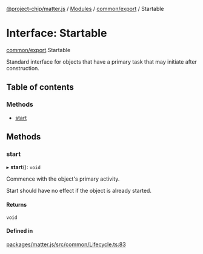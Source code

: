 [@project-chip/matter.js](../README.md) / [Modules](../modules.md) / [common/export](../modules/common_export.md) / Startable

# Interface: Startable

[common/export](../modules/common_export.md).Startable

Standard interface for objects that have a primary task that may initiate after construction.

## Table of contents

### Methods

- [start](common_export.Startable.md#start)

## Methods

### start

▸ **start**(): `void`

Commence with the object's primary activity.

Start should have no effect if the object is already started.

#### Returns

`void`

#### Defined in

[packages/matter.js/src/common/Lifecycle.ts:83](https://github.com/project-chip/matter.js/blob/5f71eedebdb9fa54338bde320c311bb359b7455d/packages/matter.js/src/common/Lifecycle.ts#L83)
